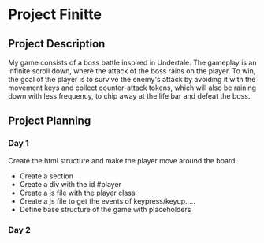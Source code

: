# Project Finitte

## Project Description
My game consists of a boss battle inspired in Undertale. The gameplay is an infinite scroll down, where the attack of the boss rains on the player. To win, the goal of the player is to survive the enemy's attack by avoiding it with the movement keys and collect counter-attack tokens, which will also be raining down with less frequency, to chip away at the life bar and defeat the boss.

## Project Planning
### Day 1
Create the html structure and make the player move around the board.
- Create a section
- Create a div with the id #player
- Create a js file with the player class
- Create a js file to get the events of keypress/keyup.....
- Define base structure of the game with placeholders


### Day 2